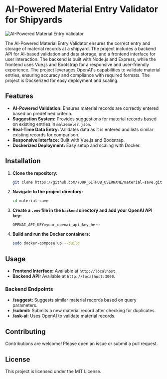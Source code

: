 # AI-Powered Material Entry Validator for Shipyards

![AI-Powered Material Entry Validator](https://firebasestorage.googleapis.com/v0/b/chat-api-aa04a.appspot.com/o/Screenshots%2FScreenshot%20from%202024-07-22%2009-38-49.png?alt=media&token=169a086d-81b4-4f1a-8e60-1cd81bf82d97)

The AI-Powered Material Entry Validator ensures the correct entry and storage of material records at a shipyard. The project includes a backend API for AI-based validation and data storage, and a frontend interface for user interaction. The backend is built with Node.js and Express, while the frontend uses Vue.js and Bootstrap for a responsive and user-friendly experience. The project leverages OpenAI's capabilities to validate material entries, ensuring accuracy and compliance with required formats. The project is Dockerized for easy deployment and scaling.

## Features

- **AI-Powered Validation:** Ensures material records are correctly entered based on predefined criteria.
- **Suggestion System:** Provides suggestions for material records based on existing entries in `malzemeler.json`.
- **Real-Time Data Entry:** Validates data as it is entered and lists similar existing records for comparison.
- **Responsive Interface:** Built with Vue.js and Bootstrap.
- **Dockerized Deployment:** Easy setup and scaling with Docker.

## Installation

1. **Clone the repository:**

    ```bash
    git clone https://github.com/YOUR_GITHUB_USERNAME/material-save.git
    ```

2. **Navigate to the project directory:**

    ```bash
    cd material-save
    ```

3. **Create a `.env` file in the `backend` directory and add your OpenAI API key:**

    ```env
    OPENAI_API_KEY=your_openai_api_key_here
    ```

4. **Build and run the Docker containers:**

    ```bash
    sudo docker-compose up --build
    ```

## Usage

- **Frontend Interface:** Available at `http://localhost`.
- **Backend API:** Available at `http://localhost:3000`.

### Backend Endpoints

- **/suggest:** Suggests similar material records based on query parameters.
- **/submit:** Submits a new material record after checking for duplicates.
- **/ask-ai:** Uses OpenAI to validate material records.

## Contributing

Contributions are welcome! Please open an issue or submit a pull request.

## License

This project is licensed under the MIT License.
